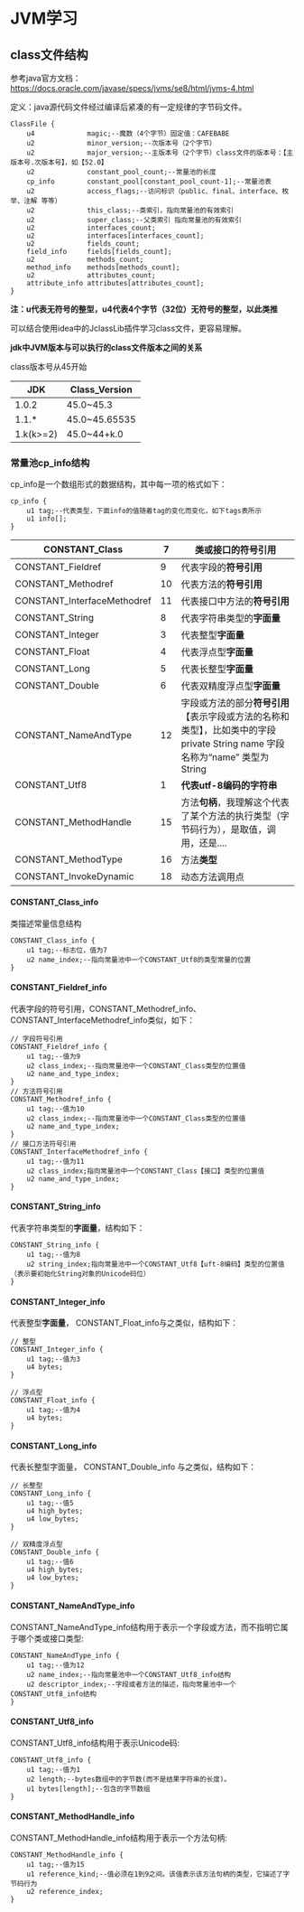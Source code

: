 # JVM学习

## class文件结构

参考java官方文档：https://docs.oracle.com/javase/specs/jvms/se8/html/jvms-4.html

定义：java源代码文件经过编译后紧凑的有一定规律的字节码文件。

```
ClassFile {
    u4             magic;--魔数（4个字节）固定值：CAFEBABE
    u2             minor_version;--次版本号（2个字节）
    u2             major_version;--主版本号（2个字节）class文件的版本号：【主版本号.次版本号】，如【52.0】
    u2             constant_pool_count;--常量池的长度
    cp_info        constant_pool[constant_pool_count-1];--常量池表
    u2             access_flags;--访问标识（public、final、interface、枚举、注解 等等）
    u2             this_class;--类索引，指向常量池的有效索引
    u2             super_class;--父类索引 指向常量池的有效索引
    u2             interfaces_count;
    u2             interfaces[interfaces_count];
    u2             fields_count;
    field_info     fields[fields_count];
    u2             methods_count;
    method_info    methods[methods_count];
    u2             attributes_count;
    attribute_info attributes[attributes_count];
}
```

**注：u代表无符号的整型，u4代表4个字节（32位）无符号的整型，以此类推**

可以结合使用idea中的JclassLib插件学习class文件，更容易理解。

**jdk中JVM版本与可以执行的class文件版本之间的关系**

class版本号从45开始

| JDK       | Class_Version |
| --------- | ------------- |
| 1.0.2     | 45.0~45.3     |
| 1.1.*     | 45.0~45.65535 |
| 1.k(k>=2) | 45.0~44+k.0   |



### 常量池cp_info结构

cp_info是一个数组形式的数据结构，其中每一项的格式如下：

```
cp_info {
    u1 tag;--代表类型，下面info的值随着tag的变化而变化，如下tags表所示
    u1 info[];
}
```

| CONSTANT_Class              | 7    | 类或接口的符号引用                                           |
| --------------------------- | ---- | ------------------------------------------------------------ |
| CONSTANT_Fieldref           | 9    | 代表字段的**符号引用**                                       |
| CONSTANT_Methodref          | 10   | 代表方法的**符号引用**                                       |
| CONSTANT_InterfaceMethodref | 11   | 代表接口中方法的**符号引用**                                 |
| CONSTANT_String             | 8    | 代表字符串类型的**字面量**                                   |
| CONSTANT_Integer            | 3    | 代表整型**字面量**                                           |
| CONSTANT_Float              | 4    | 代表浮点型**字面量**                                         |
| CONSTANT_Long               | 5    | 代表长整型**字面量**                                         |
| CONSTANT_Double             | 6    | 代表双精度浮点型**字面量**                                   |
| CONSTANT_NameAndType        | 12   | 字段或方法的部分**符号引用**【表示字段或方法的名称和类型】，比如类中的字段 private String name  字段名称为“name” 类型为String |
| CONSTANT_Utf8               | 1    | **代表utf-8编码的字符串**                                    |
| CONSTANT_MethodHandle       | 15   | 方法**句柄**，我理解这个代表了某个方法的执行类型（字节码行为），是取值，调用，还是.... |
| CONSTANT_MethodType         | 16   | 方法**类型**                                                 |
| CONSTANT_InvokeDynamic      | 18   | 动态方法调用点                                               |

#### CONSTANT_Class_info 

类描述常量信息结构

```
CONSTANT_Class_info {
    u1 tag;--标志位，值为7
    u2 name_index;--指向常量池中一个CONSTANT_Utf8的类型常量的位置
}
```

#### CONSTANT_Fieldref_info

代表字段的符号引用，CONSTANT_Methodref_info、CONSTANT_InterfaceMethodref_info类似，如下：

```
// 字段符号引用
CONSTANT_Fieldref_info {
    u1 tag;--值为9
    u2 class_index;--指向常量池中一个CONSTANT_Class类型的位置值
    u2 name_and_type_index;
}
// 方法符号引用
CONSTANT_Methodref_info {
    u1 tag;--值为10
    u2 class_index;--指向常量池中一个CONSTANT_Class类型的位置值
    u2 name_and_type_index;
}
// 接口方法符号引用
CONSTANT_InterfaceMethodref_info {
    u1 tag;--值为11
    u2 class_index;指向常量池中一个CONSTANT_Class【接口】类型的位置值
    u2 name_and_type_index;
}
```

#### CONSTANT_String_info

代表字符串类型的**字面量**，结构如下：

```
CONSTANT_String_info {
    u1 tag;--值为8
    u2 string_index;指向常量池中一个CONSTANT_Utf8【uft-8编码】类型的位置值（表示要初始化String对象的Unicode码位）
}
```

#### CONSTANT_Integer_info 

代表整型**字面量**， CONSTANT_Float_info与之类似，结构如下：

```
// 整型
CONSTANT_Integer_info {
    u1 tag;--值为3
    u4 bytes;
}

// 浮点型
CONSTANT_Float_info {
    u1 tag;--值为4
    u4 bytes;
}
```

#### CONSTANT_Long_info 

代表长整型字面量， CONSTANT_Double_info 与之类似，结构如下：

```
// 长整型
CONSTANT_Long_info {
    u1 tag;--值5
    u4 high_bytes;
    u4 low_bytes;
}

// 双精度浮点型
CONSTANT_Double_info {
    u1 tag;--值6
    u4 high_bytes;
    u4 low_bytes;
}
```

#### CONSTANT_NameAndType_info 

CONSTANT_NameAndType_info结构用于表示一个字段或方法，而不指明它属于哪个类或接口类型:

```
CONSTANT_NameAndType_info {
    u1 tag;--值为12
    u2 name_index;--指向常量池中一个CONSTANT_Utf8_info结构
    u2 descriptor_index;--字段或者方法的描述，指向常量池中一个CONSTANT_Utf8_info结构
}
```

#### CONSTANT_Utf8_info 

CONSTANT_Utf8_info结构用于表示Unicode码:

```
CONSTANT_Utf8_info {
    u1 tag;--值为1
    u2 length;--bytes数组中的字节数(而不是结果字符串的长度)。
    u1 bytes[length];--包含的字节数组
}
```

#### CONSTANT_MethodHandle_info 

CONSTANT_MethodHandle_info结构用于表示一个方法句柄:

```
CONSTANT_MethodHandle_info {
    u1 tag;--值为15
    u1 reference_kind;--值必须在1到9之间。该值表示该方法句柄的类型，它描述了字节码行为
    u2 reference_index;
}
```

